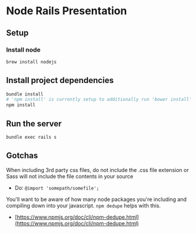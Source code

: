 # Node Rails Presentation

## Setup

### Install node

```bash
brew install nodejs
```

## Install project dependencies

```bash
bundle install
# 'npm install' is currently setup to additionally run 'bower install'
npm install
```

## Run the server

```bash
bundle exec rails s
```

## Gotchas

When including 3rd party css files, do not include the .css file extension or Sass will not include the file contents in your source
- Do:  `@import 'somepath/somefile';`

You'll want to be aware of how many node packages you're including and compiling down into your javascript. `npm dedupe` helps with this.
- [https://www.npmjs.org/doc/cli/npm-dedupe.html](https://www.npmjs.org/doc/cli/npm-dedupe.html)
